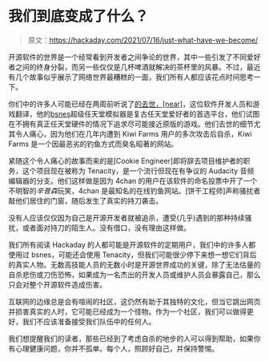 # 我们到底变成了什么？

> 原文：<https://hackaday.com/2021/07/16/just-what-have-we-become/>

开源软件的世界是一个经常看到开发者之间争论的世界，其中一些引发了不同爱好者之间的终身分裂，而另一些仅仅是几杯啤酒就解决的茶杯里的风暴。不过，最近有几个故事似乎展示了网络世界最糟糕的一面，我们所有人都应该花点时间思考一下。

你们中的许多人可能已经在两周前听说了[的去世，[near]](https://clutchpoints.com/near-creator-snes-emulators-bsnes-higan-died/)，这位软件开发人员和游戏翻译，他的[bsnes](https://github.com/bsnes-emu/bsnes)超级任天堂模拟器是复古任天堂爱好者的首选平台，他们试图在不拥有真正任天堂硬件的情况下追求尽可能接近原版的游戏。他们去世的细节尤其令人痛心，因为他们在几年内遭到 Kiwi Farms 用户的多次攻击后自杀，Kiwi Farms 是一个因最恶劣的钓鱼方式而臭名昭著的网站。

紧随这个令人痛心的故事而来的是[Cookie Engineer]即将辞去项目维护者的职务，这个项目现在被称为 Tenacity，是一个流行但现在有争议的 Audacity 音频编辑器的分支。他们这样做是因为 4chan 的用户在该软件的命名投票中开了一个不明智的*辛普森*玩笑，4chan 是最知名的在线钓鱼网站。[饼干工程师]声称骚扰者敲他们居住的门窗，随后发生了真实的持刀袭击。

没有人应该仅仅因为自己是开源开发者就被追杀，遭受(几乎)遇到的那种持续骚扰，或者面对持刀的陌生人。没有借口，没有理由这样做。

我们所有阅读 Hackaday 的人都可能是开源软件的定期用户，我们中的许多人都使用过 bsnes，可能还会使用 Tenacity，但我们可能很少停下来想一想它们背后的真实人物。无数高技能人员的无数小时是开源世界成功的关键，除了无法估量的自杀悲伤或刀伤恐怖，如果成为一名杰出的开发人员或维护人员会暴露自己，那么只会对整个开源软件造成伤害。

互联网的边缘总是会有喧闹的社区，这仍然有助于其独特的文化，但当它跳出网页并损害真实的人时，它可能已经成为一个怪物。作为一个社区，我们可以做得更好，我们不应该准备接受我们队伍中的任何人。

我们想提醒我们的读者，那些已经到了考虑自杀的地步的人可以得到帮助，如果你有心理健康问题，你并不孤单。每个人，照顾好自己，并保持警惕。